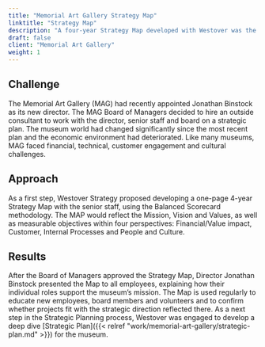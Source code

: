 ```yaml
---
title: "Memorial Art Gallery Strategy Map"
linktitle: "Strategy Map"
description: "A four-year Strategy Map developed with Westover was the first step in its strategic planning process."
draft: false
client: "Memorial Art Gallery"
weight: 1
---
```

## Challenge
The Memorial Art Gallery (MAG) had recently appointed Jonathan Binstock as its new director. The MAG Board of Managers decided to hire an outside consultant to work with the director, senior staff and board on a strategic plan. The museum world had changed significantly since the most recent plan and the economic environment had deteriorated. Like many museums, MAG faced financial, technical, customer engagement and cultural challenges.  

## Approach
As a first step, Westover Strategy proposed developing a one-page 4-year Strategy Map with the senior staff, using the Balanced Scorecard methodology. The MAP would reflect the Mission, Vision and Values, as well as measurable objectives within four perspectives:  Financial/Value impact, Customer, Internal Processes and People and Culture. 

## Results
After the Board of Managers approved the Strategy Map, Director Jonathan Binstock presented the Map to all employees, explaining how their individual roles support the museum’s mission. The Map is used regularly to educate new employees, board members and volunteers and to confirm whether projects fit with the strategic direction reflected there. As a next step in the Strategic Planning process, Westover was engaged to develop a deep dive [Strategic Plan]({{< relref "work/memorial-art-gallery/strategic-plan.md" >}}) for the museum.

